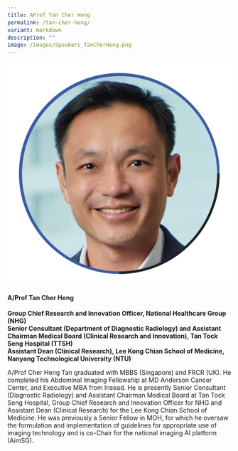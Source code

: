 ```yaml
---
title: AProf Tan Cher Heng
permalink: /tan-cher-heng/
variant: markdown
description: ""
image: /images/Speakers_TanCherHeng.png
---
```

<div class="row">
<div class="col is-3">
<img src="/images/Speakers_TanCherHeng.png">
</div>
<div class="col is-9 speaker-details">
	<h4><b>A/Prof Tan Cher Heng</b></h4>
<b>Group Chief Research and Innovation Officer, National Healthcare Group (NHG)<br>
Senior Consultant (Department of Diagnostic Radiology) and Assistant Chairman Medical Board (Clinical Research and Innovation), Tan Tock Seng Hospital (TTSH)<br>Assistant Dean (Clinical Research), Lee Kong Chian School of Medicine, Nanyang Technological University (NTU)</b>
	
<p>
A/Prof Cher Heng Tan graduated with MBBS (Singapore) and FRCR (UK). He completed his Abdominal Imaging Fellowship at MD Anderson Cancer Center, and Executive MBA from Insead. He is presently Senior Consultant (Diagnostic Radiology) and Assistant Chairman Medical Board at Tan Tock Seng Hospital, Group Chief Research and Innovation Officer for NHG and Assistant Dean (Clinical Research) for the Lee Kong Chian School of Medicine. He was previously a Senior Fellow in MOH, for which he oversaw the formulation and implementation of guidelines for appropriate use of imaging technology and is co-Chair for the national imaging AI platform (AimSG).</p>
</div>
</div>